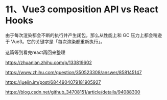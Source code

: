 # 11、Vue3 composition API vs React Hooks

由于每次渲染都会不断的执行并产生闭包，那么从性能上和 GC 压力上都会稍逊于 Vue3。它的关键字是「每次渲染都重新执行」。

这篇等到看完react再回来整理

https://zhuanlan.zhihu.com/p/133819602

https://www.zhihu.com/question/350523308/answer/858145147

https://juejin.im/post/6844904079181905927


https://blog.csdn.net/github_34708151/article/details/94088300



